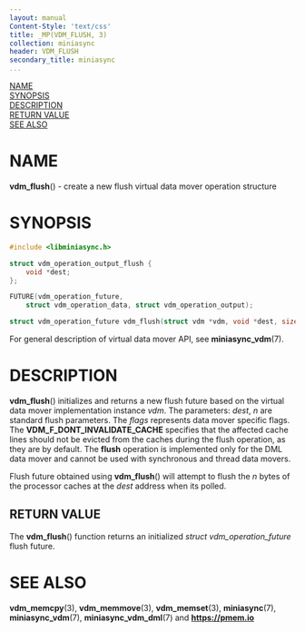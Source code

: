 ```yaml
---
layout: manual
Content-Style: 'text/css'
title: _MP(VDM_FLUSH, 3)
collection: miniasync
header: VDM_FLUSH
secondary_title: miniasync
...
```


[comment]: <> (SPDX-License-Identifier: BSD-3-Clause)
[comment]: <> (Copyright 2022, Intel Corporation)

[comment]: <> (vdm_flush.3 -- man page for miniasync vdm_flush operation)

[NAME](#name)<br />
[SYNOPSIS](#synopsis)<br />
[DESCRIPTION](#description)<br />
[RETURN VALUE](#return-value)<br />
[SEE ALSO](#see-also)<br />

# NAME #

**vdm_flush**() - create a new flush virtual data mover operation structure

# SYNOPSIS #

```c
#include <libminiasync.h>

struct vdm_operation_output_flush {
	void *dest;
};

FUTURE(vdm_operation_future,
	struct vdm_operation_data, struct vdm_operation_output);

struct vdm_operation_future vdm_flush(struct vdm *vdm, void *dest, size_t n, uint64_t flags);
```

For general description of virtual data mover API, see **miniasync_vdm**(7).

# DESCRIPTION #

**vdm_flush**() initializes and returns a new flush future based on the virtual data mover
implementation instance *vdm*. The parameters: *dest*, *n* are standard flush parameters.
The *flags* represents data mover specific flags. The **VDM_F_DONT_INVALIDATE_CACHE** specifies
that the affected cache lines should not be evicted from the caches during the flush operation,
as they are by default. The **flush** operation is implemented only for the DML data mover and
cannot be used with synchronous and thread data movers.

Flush future obtained using **vdm_flush**() will attempt to flush the *n* bytes of the processor
caches at the *dest* address when its polled.

## RETURN VALUE ##

The **vdm_flush**() function returns an initialized *struct vdm_operation_future* flush future.

# SEE ALSO #

**vdm_memcpy**(3), **vdm_memmove**(3), **vdm_memset**(3), **miniasync**(7), **miniasync_vdm**(7),
**miniasync_vdm_dml**(7) and **<https://pmem.io>**
